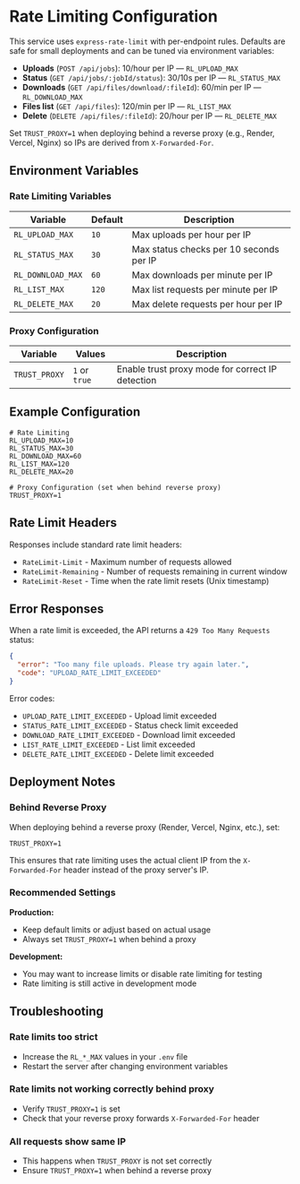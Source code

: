 # Rate Limiting Configuration

This service uses `express-rate-limit` with per-endpoint rules. Defaults are safe for small deployments and can be tuned via environment variables:

- **Uploads** (`POST /api/jobs`): 10/hour per IP — `RL_UPLOAD_MAX`
- **Status** (`GET /api/jobs/:jobId/status`): 30/10s per IP — `RL_STATUS_MAX`
- **Downloads** (`GET /api/files/download/:fileId`): 60/min per IP — `RL_DOWNLOAD_MAX`
- **Files list** (`GET /api/files`): 120/min per IP — `RL_LIST_MAX`
- **Delete** (`DELETE /api/files/:fileId`): 20/hour per IP — `RL_DELETE_MAX`

Set `TRUST_PROXY=1` when deploying behind a reverse proxy (e.g., Render, Vercel, Nginx) so IPs are derived from `X-Forwarded-For`.

## Environment Variables

### Rate Limiting Variables

| Variable | Default | Description |
|----------|---------|-------------|
| `RL_UPLOAD_MAX` | `10` | Max uploads per hour per IP |
| `RL_STATUS_MAX` | `30` | Max status checks per 10 seconds per IP |
| `RL_DOWNLOAD_MAX` | `60` | Max downloads per minute per IP |
| `RL_LIST_MAX` | `120` | Max list requests per minute per IP |
| `RL_DELETE_MAX` | `20` | Max delete requests per hour per IP |

### Proxy Configuration

| Variable | Values | Description |
|----------|--------|-------------|
| `TRUST_PROXY` | `1` or `true` | Enable trust proxy mode for correct IP detection |

## Example Configuration

```env
# Rate Limiting
RL_UPLOAD_MAX=10
RL_STATUS_MAX=30
RL_DOWNLOAD_MAX=60
RL_LIST_MAX=120
RL_DELETE_MAX=20

# Proxy Configuration (set when behind reverse proxy)
TRUST_PROXY=1
```

## Rate Limit Headers

Responses include standard rate limit headers:

- `RateLimit-Limit` - Maximum number of requests allowed
- `RateLimit-Remaining` - Number of requests remaining in current window
- `RateLimit-Reset` - Time when the rate limit resets (Unix timestamp)

## Error Responses

When a rate limit is exceeded, the API returns a `429 Too Many Requests` status:

```json
{
  "error": "Too many file uploads. Please try again later.",
  "code": "UPLOAD_RATE_LIMIT_EXCEEDED"
}
```

Error codes:
- `UPLOAD_RATE_LIMIT_EXCEEDED` - Upload limit exceeded
- `STATUS_RATE_LIMIT_EXCEEDED` - Status check limit exceeded
- `DOWNLOAD_RATE_LIMIT_EXCEEDED` - Download limit exceeded
- `LIST_RATE_LIMIT_EXCEEDED` - List limit exceeded
- `DELETE_RATE_LIMIT_EXCEEDED` - Delete limit exceeded

## Deployment Notes

### Behind Reverse Proxy

When deploying behind a reverse proxy (Render, Vercel, Nginx, etc.), set:

```env
TRUST_PROXY=1
```

This ensures that rate limiting uses the actual client IP from the `X-Forwarded-For` header instead of the proxy server's IP.

### Recommended Settings

**Production:**
- Keep default limits or adjust based on actual usage
- Always set `TRUST_PROXY=1` when behind a proxy

**Development:**
- You may want to increase limits or disable rate limiting for testing
- Rate limiting is still active in development mode

## Troubleshooting

### Rate limits too strict
- Increase the `RL_*_MAX` values in your `.env` file
- Restart the server after changing environment variables

### Rate limits not working correctly behind proxy
- Verify `TRUST_PROXY=1` is set
- Check that your reverse proxy forwards `X-Forwarded-For` header

### All requests show same IP
- This happens when `TRUST_PROXY` is not set correctly
- Ensure `TRUST_PROXY=1` when behind a reverse proxy
